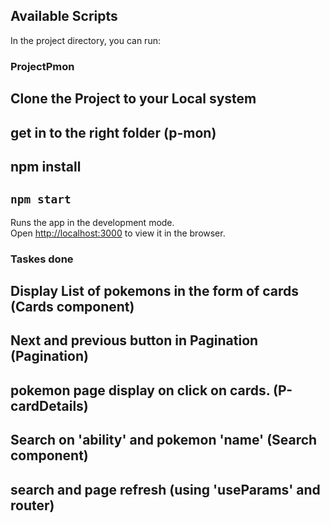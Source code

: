 ## Available Scripts

In the project directory, you can run:

### ProjectPmon

## Clone the Project to your Local system

## get in to the right folder (p-mon)

## npm install

## `npm start`

Runs the app in the development mode.\
Open [http://localhost:3000](http://localhost:3000) to view it in the browser.

### Taskes done

## Display List of pokemons in the form of cards (Cards component)

## Next and previous button in Pagination (Pagination)

## pokemon page display on click on cards. (P-cardDetails)

## Search on 'ability' and pokemon 'name' (Search component)

## search and page refresh (using 'useParams' and router)

